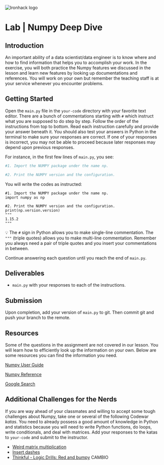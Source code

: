 ![Ironhack logo](https://i.imgur.com/1QgrNNw.png)

# Lab | Numpy Deep Dive

## Introduction

An important ability of a data scientist/data engineer is to know where and how to find information that helps you to accomplish your work. In the exercise, you will both practice the Numpy features we discussed in the lesson and learn new features by looking up documentations and references. You will work on your own but remember the teaching staff is at your service whenever you encounter problems.

## Getting Started

Open the `main.py` file in the `your-code` directory with your favorite text editor. There are a bunch of commentations starting with `#` which instruct what you are supposed to do step by step. Follow the order of the instructions from top to bottom. Read each instruction carefully and provide your answer beneath it. You should also test your answers in Python in the terminal to make sure your responses are correct. If one of your responses is incorrect, you may not be able to proceed because later responses may depend upon previous responses.

For instance, in the first few lines of `main.py`, you see:

```python
#1. Import the NUMPY package under the name np.

#2. Print the NUMPY version and the configuration.
```

You will write the codes as instructed:

```
#1. Import the NUMPY package under the name np.
import numpy as np

#2. Print the NUMPY version and the configuration.
print(np.version.version)
"""
1.15.2
"""
```

:bulb: The `#` sign in Python allows you to make single-line commentation. The `"""` (triple quotes) allows you to make multi-line commentation. Remember you always need a pair of triple quotes and you insert your commentations in between.

Continue answering each question until you reach the end of `main.py`.

## Deliverables

- `main.py` with your responses to each of the instructions.

## Submission

Upon completion, add your version of `main.py` to git. Then commit git and push your branch to the remote.

## Resources

Some of the questions in the assignment are not covered in our lesson. You will learn how to efficiently look up the information on your own. Below are some resources you can find the information you need.

[Numpy User Guide](https://docs.scipy.org/doc/numpy/user/index.html)

[Numpy Reference](https://docs.scipy.org/doc/numpy/reference/)

[Google Search](https://www.google.com/search?q=how+to+use+numpy)

## Additional Challenges for the Nerds

If you are way ahead of your classmates and willing to accept some tough challenges about Numpy, take one or several of the following Codewar *katas*. 	You need to already possess a good amount of knowledge in Python and statistics because you will need to write Python functions, do loops, write conditionals, and deal with matrices. Add your responses to the katas to `your-code` and submit to the instructor.

* [Weird matrix multiplication](https://www.codewars.com/kata/weird-matrix-multiplication)
* [Insert dashes](https://www.codewars.com/kata/insert-dashes)
* [Thinkful - Logic Drills: Red and bumpy](https://www.codewars.com/kata/thinkful-logic-drills-red-and-bumpy)
CAMBIO
